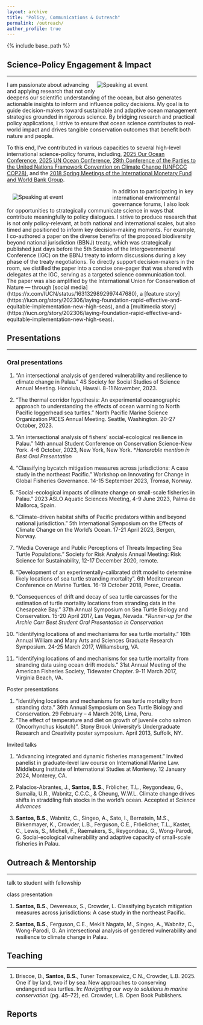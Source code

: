 ```yaml
---
layout: archive
title: "Policy, Communications & Outreach"
permalink: /outreach/
author_profile: true
---
```


{% include base_path %}

## Science-Policy Engagement & Impact
<hr />

<figure style="float: right; margin: 0 15px 15px 0; vertical-align: top; width: 250px;">
  <img src="https://biancasantosphd.github.io/images/cop2.png" alt="Speaking at event" style="max-width: 100%; display: block;" />
</figure> I am passionate about advancing and applying research that not only deepens our scientific understanding of the ocean, but also generates actionable insights to inform and influence policy decisions. My goal is to guide decision-makers toward sustainable and adaptive ocean management strategies grounded in rigorous science. By bridging research and practical policy applications, I strive to ensure that ocean science contributes to real-world impact and drives tangible conservation outcomes that benefit both nature and people.

To this end, I’ve contributed in various capacities to several high-level international science-policy forums, including, [2025 Our Ocean Conference](https://ourocean2025.kr), [2025 UN Ocean Conference](https://unocnice2025.org/en/), [28th Conference of the Parties to the United Nations Framework Convention on Climate Change (UNFCCC COP28)](https://unfccc.int/cop28), and the [2018 Spring Meetings of the International Monetary Fund and World Bank Group](https://www.imf.org/external/spring/2018/).

<figure style="float: left; vertical-align: top; margin: 15px; width: 250px;">
  <img src="https://biancasantosphd.github.io/images/BBNJ one pager.png" alt="Speaking at event" style="max-width: 100%; display: block;" />
</figure>In addition to participating in key international environmental governance forums, I also look for opportunities to strategically communicate science in ways that contribute meaningfully to policy dialogues. I strive to produce research that is not only policy-relevant, at both national and international scales, but also timed and positioned to inform key decision-making moments. For example, I co-authored a paper on the diverse benefits of the proposed biodiversity beyond national jurisdiction (BBNJ) treaty, which was strategically published just days before the 5th Session of the Intergovernmental Conference (IGC) on the BBNJ treaty to inform discussions during a key phase of the treaty negotiations. To directly support decision-makers in the room, we distilled the paper into a concise one-pager that was shared with delegates at the IGC, serving as a targeted science communication tool. The paper was also amplified by the International Union for Conservation of Nature — through [social media](https://x.com/IUCN/status/1631329892997447680), a [feature story](https://iucn.org/story/202306/laying-foundation-rapid-effective-and-equitable-implementation-new-high-seas), and a [multimedia story](https://iucn.org/story/202306/laying-foundation-rapid-effective-and-equitable-implementation-new-high-seas).

## Presentations 
<hr />

### Oral presentations
1.	“An intersectional analysis of gendered vulnerability and resilience to climate change in Palau.” 4S Society for Social Studies of Science Annual Meeting. Honolulu, Hawaii. 8-11 November, 2023.

2.	“The thermal corridor hypothesis: An experimental oceanographic approach to understanding the effects of ocean warming to North Pacific loggerhead sea turtles.” North Pacific Marine Science Organization PICES Annual Meeting. Seattle, Washington. 20-27 October, 2023.

3.	“An intersectional analysis of fishers’ social-ecological resilience in Palau.” 14th annual Student Conference on Conservation Science-New York. 4-6 October, 2023, New York, New York. \**Honorable mention in Best Oral Presentation*

4.	“Classifying bycatch mitigation measures across jurisdictions: A case study in the northeast Pacific.” Workshop on Innovating for Change in Global Fisheries Governance. 14-15 September 2023, Tromsø, Norway.

5.	“Social-ecological impacts of climate change on small-scale fisheries in Palau.” 2023 ASLO Aquatic Sciences Meeting, 4-9 June 2023, Palma de Mallorca, Spain.

6.	“Climate-driven habitat shifts of Pacific predators within and beyond national jurisdiction.” 5th International Symposium on the Effects of Climate Change on the World’s Ocean. 17-21 April 2023, Bergen, Norway. 

7.	“Media Coverage and Public Perceptions of Threats Impacting Sea Turtle Populations.” Society for Risk Analysis Annual Meeting: Risk Science for Sustainability, 12-17 December 2020, remote.

8.	“Development of an experimentally-calibrated drift model to determine likely locations of sea turtle stranding mortality”. 6th Mediterranean Conference on Marine Turtles. 16-19 October 2018, Porec, Croatia.

9.	“Consequences of drift and decay of sea turtle carcasses for the estimation of turtle mortality locations from stranding data in the Chesapeake Bay.” 37th Annual Symposium on Sea Turtle Biology and Conservation. 15-20 April 2017, Las Vegas, Nevada. \**Runner-up for the Archie Carr Best Student Oral Presentation in Conservation*

10.	“Identifying locations of and mechanisms for sea turtle mortality.” 16th Annual William and Mary Arts and Sciences Graduate Research Symposium. 24-25 March 2017, Williamsburg, VA. 
11.	“Identifying locations of and mechanisms for sea turtle mortality from stranding data using ocean drift models.” 31st Annual Meeting of the American Fisheries Society, Tidewater Chapter. 9-11 March 2017, Virginia Beach, VA.

Poster presentations
1.	“Identifying locations and mechanisms for sea turtle mortality from stranding data.” 36th Annual Symposium on Sea Turtle Biology and Conservation. 29 February – 4 March 2016, Lima, Peru.
2.	“The effect of temperature and diet on growth of juvenile coho salmon (Oncorhynchus kisutch)”. Stony Brook University’s Undergraduate Research and Creativity poster symposium. April 2013, Suffolk, NY.

Invited talks
1.	“Advancing integrated and dynamic fisheries management.” Invited panelist in graduate-level law course on International Marine Law. Middleburg Institute of International Studies at Monterey. 12 January 2024, Monterey, CA.


1. Palacios-Abrantes, J., **Santos, B.S.**, Frölicher, T.L., Reygondeau, G., Sumaila, U.R., Wabnitz, C.C.C., & Cheung, W.W.L. Climate change drives shifts in straddling fish stocks in the world’s ocean. Accepted at *Science Advances*

2. **Santos, B.S.**, Wabnitz, C., Singeo, A., Sato, I., Bernstein, M.S., Birkenmayer, K., Crowder, L.B., Ferguson, C.E., Fröelicher, T.L., Kaster, C., Lewis, S., Micheli, F., Raemakers, S., Reygondeau, G., Wong-Parodi, G. Social-ecological vulnerability and adaptive capacity of small-scale fisheries in Palau. 

## Outreach & Mentorship  
<hr />

talk to student with fellowship

class presentation

1. **Santos, B.S.**, Devereaux, S., Crowder, L. Classifying bycatch mitigation measures across jurisdictions: A case study in the northeast Pacific.

2. **Santos, B.S.**, Ferguson, C.E., Mekilt Nagata, M., Singeo, A., Wabnitz, C., Wong-Parodi, G. An intersectional analysis of gendered vulnerability and resilience to climate change in Palau.

## Teaching 
<hr />

1. Briscoe, D., **Santos, B.S.**, Tuner Tomaszewicz, C.N., Crowder, L.B. 2025. One if by land, two if by sea: New approaches to conserving endangered sea turtles. In: *Navigating our way to solutions in marine conservation* (pg. 45–72), ed. Crowder, L.B. Open Book Publishers.  <a href="https://doi.org/10.11647/obp.0395.04" target="_blank" style="text-decoration: none;"> <i class="fas fa-link pub-icon"></i> </a>
<a href="/files/Briscoe et al 2025 New approaches to conserving endangered sea turtles.pdf" target="_blank" style="text-decoration: none;"> <i class="fas fa-file-pdf"></i></a>

## Reports  



